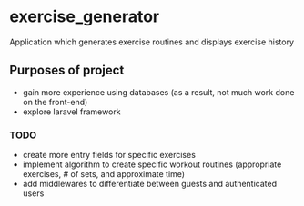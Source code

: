 # exercise_generator

Application which generates exercise routines and displays exercise history

## Purposes of project
- gain more experience using databases (as a result, not much work done on the front-end)
- explore laravel framework

### TODO
- create more entry fields for specific exercises
- implement algorithm to create specific workout routines (appropriate exercises, # of sets, and approximate time)
- add middlewares to differentiate between guests and authenticated users
